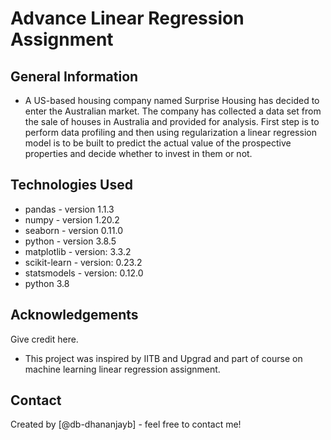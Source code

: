 # Advance Linear Regression Assignment 


## General Information 
- A US-based housing company named Surprise Housing has decided to enter the Australian market.
The company has collected a data set from the sale of houses in Australia and provided for analysis.
First step is to perform data profiling and then using regularization a linear regression model is to be built to predict the actual value of the prospective properties and decide whether to invest in them or not. 


## Technologies Used
- pandas - version 1.1.3
- numpy - version 1.20.2
- seaborn - version 0.11.0
- python - version 3.8.5
- matplotlib - version: 3.3.2
- scikit-learn - version: 0.23.2
- statsmodels - version: 0.12.0
- python 3.8

## Acknowledgements
Give credit here.
- This project was inspired by IITB and Upgrad and part of course on machine learning linear regression assignment.



## Contact
Created by [@db-dhananjayb] - feel free to contact me!
